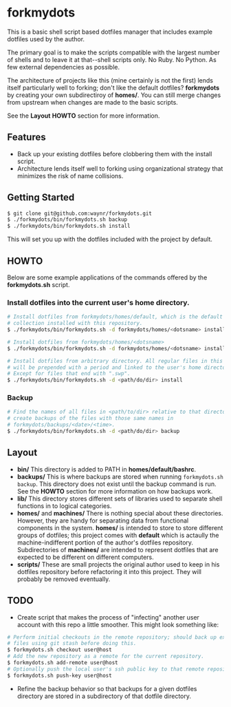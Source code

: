 # forkmydots
This is a basic shell script based dotfiles manager that includes example
dotfiles used by the author.

The primary goal is to make the scripts compatible with the largest
number of shells and to leave it at that--shell scripts only. No Ruby. No
Python. As few external dependencies as possible. 

The architecture of projects like this (mine certainly is not the first) lends
itself particularly well to forking; don't like the default dotfiles?
**forkmydots** by creating your own subdirectiroy of **homes/**. You can still
merge changes from upstream when changes are made to the basic scripts.
                          
See the **Layout** **HOWTO** section for more information.

## Features
* Back up your existing dotfiles before clobbering them with the install script.
* Architecture lends itself well to forking using organizational strategy that
  minimizes the risk of name collisions.

## Getting Started
```sh
$ git clone git@github.com:waynr/forkmydots.git
$ ./forkmydots/bin/forkmydots.sh backup
$ ./forkmydots/bin/forkmydots.sh install
```

This will set you up with the dotfiles included with the project by default.

## HOWTO 
Below are some example applications of the commands offered by the
**forkmydots.sh** script.

### Install dotfiles into the current user's home directory.
```sh
# Install dotfiles from forkmydots/homes/default, which is the default dotfiles
# collection installed with this repository.
$ ./forkmydots/bin/forkmydots.sh -d forkmydots/homes/<dotsname> install 

# Install dotfiles from forkmydots/homes/<dotsname>
$ ./forkmydots/bin/forkmydots.sh -d forkmydots/homes/<dotsname> install 

# Install dotfiles from arbitrary directory. All regular files in this directory
# will be prepended with a period and linked to the user's home directory.
# Except for files that end with ".swp". 
$ ./forkmydots/bin/forkmydots.sh -d <path/do/dir> install

```

### Backup
```sh
# Find the names of all files in <path/to/dir> relative to that directory, then
# create backups of the files with those same names in
# forkmydots/backups/<date>/<time>.
$ ./forkmydots/bin/forkmydots.sh -d <path/do/dir> backup
```

## Layout
 - **bin/** This directory is added to PATH in **homes/default/bashrc**.
 - **backups/** This is where backups are stored when running `forkmydots.sh
   backup`. This directory does not exist until the backup command is run. See
   the **HOWTO** section for more information on how backups work.
 - **lib/** This directory stores different sets of libraries used to 
   separate shell functions in to logical categories.
 - **homes/** and **machines/** There is nothing special about these
   directories. However, they are handy for separating data from functional
   components in the system. **homes/** is intended to store to store different
   groups of dotfiles; this project comes with **default** which is actaully the
   machine-indifferent portion of the author's dotfiles repository.
   Subdirectories of **machines/** are intended to represent dotfiles that are
   expected to be different on different computers.
 - **scripts/** These are small projects the original author used to keep in his
   dotfiles repository before refactoring it into this project. They will
   probably be removed eventually.

## TODO 
* Create script that makes the process of "infecting" another user account with
  this repo a little smoother. This might look something like:
```sh
# Perform initial checkouts in the remote repository; should back up existing
# files using git stash before doing this.
$ forkmydots.sh checkout user@host  
# Add the new repository as a remote for the current repository.
$ forkmydots.sh add-remote user@host  
# Optionally push the local user's ssh public key to that remote repository.
$ forkmydots.sh push-key user@host  
```
* Refine the backup behavior so that backups for a given dotfiles directory are
  stored in a subdirectory of that dotfile directory.
